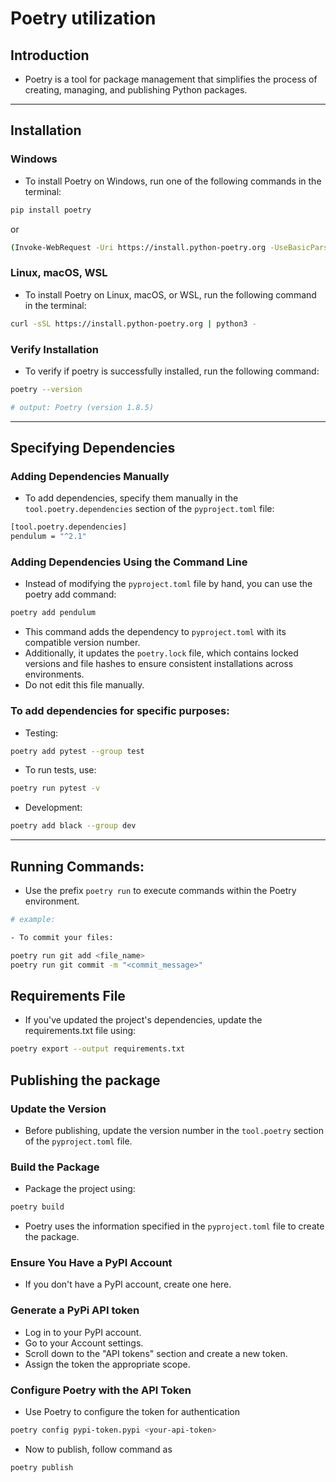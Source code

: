 # Poetry utilization

## Introduction
- Poetry is a tool for package management that simplifies the process of creating, managing, and publishing Python packages.
---
## Installation
### Windows
- To install Poetry on Windows, run one of the following commands in the terminal:
```bash 
pip install poetry
```
or
```bash 
(Invoke-WebRequest -Uri https://install.python-poetry.org -UseBasicParsing).Content | py -
```
### Linux, macOS, WSL
- To install Poetry on Linux, macOS, or WSL, run the following command in the terminal:
```bash
curl -sSL https://install.python-poetry.org | python3 -
```
### Verify Installation
- To verify if poetry is successfully installed, run the following command:
```bash
poetry --version

# output: Poetry (version 1.8.5)
```
---
## Specifying Dependencies
### Adding Dependencies Manually
- To add dependencies, specify them manually in the `tool.poetry.dependencies` section of the `pyproject.toml` file:
```bash
[tool.poetry.dependencies]
pendulum = "^2.1"
```
### Adding Dependencies Using the Command Line
- Instead of modifying the `pyproject.toml` file by hand, you can use the poetry add command:
```bash
poetry add pendulum
```
- This command adds the dependency to `pyproject.toml` with its compatible version number.
- Additionally, it updates the `poetry.lock` file, which contains locked versions and file hashes to ensure consistent installations across environments.
- Do not edit this file manually.

### To add dependencies for specific purposes:
- Testing: 
```bash
poetry add pytest --group test
```
- To run tests, use:
```bash 
poetry run pytest -v
```
- Development:
```bash
poetry add black --group dev
```
---
## Running Commands:

- Use the prefix `poetry run` to execute commands within the Poetry environment.
```bash
# example:

- To commit your files:

poetry run git add <file_name>
poetry run git commit -m "<commit_message>"
```
## Requirements File

- If you've updated the project's dependencies, update the requirements.txt file using:
```bash
poetry export --output requirements.txt
```

## Publishing the package
### Update the Version
- Before publishing, update the version number in the `tool.poetry` section of the `pyproject.toml` file.
### Build the Package
- Package the project using:
```bash 
poetry build
```
- Poetry uses the information specified in the `pyproject.toml` file to create the package.
 
### Ensure You Have a PyPI Account 
- If you don't have a PyPI account, create one here.

### Generate a PyPi API token
- Log in to your PyPI account.
- Go to your Account settings.
- Scroll down to the "API tokens" section and create a new token.
- Assign the token the appropriate scope.

### Configure Poetry with the API Token

- Use Poetry to configure the token for authentication
```bash
poetry config pypi-token.pypi <your-api-token>
```
- Now to publish, follow command as 
```bash
poetry publish
```
